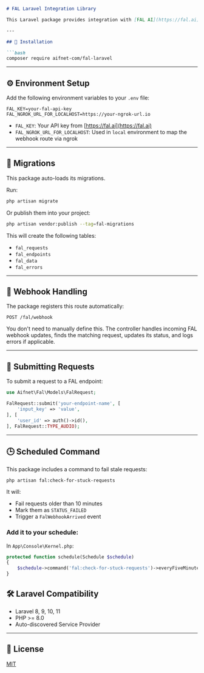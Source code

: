 ```md
# FAL Laravel Integration Library

This Laravel package provides integration with [FAL AI](https://fal.ai) via queue-based endpoint execution, webhook handling, error tracking, and request management.

---

## 🚀 Installation

```bash
composer require aifnet-com/fal-laravel
```

---


## ⚙️ Environment Setup

Add the following environment variables to your `.env` file:

```env
FAL_KEY=your-fal-api-key
FAL_NGROK_URL_FOR_LOCALHOST=https://your-ngrok-url.io
```

- `FAL_KEY`: Your API key from [https://fal.ai](https://fal.ai)
- `FAL_NGROK_URL_FOR_LOCALHOST`: Used in `local` environment to map the webhook route via ngrok

---

## 🧱 Migrations

This package auto-loads its migrations.

Run:

```bash
php artisan migrate
```

Or publish them into your project:

```bash
php artisan vendor:publish --tag=fal-migrations
```

This will create the following tables:
- `fal_requests`
- `fal_endpoints`
- `fal_data`
- `fal_errors`

---

## 📡 Webhook Handling

The package registers this route automatically:

```http
POST /fal/webhook
```

You don't need to manually define this. The controller handles incoming FAL webhook updates, finds the matching request, updates its status, and logs errors if applicable.

---

## 🧠 Submitting Requests

To submit a request to a FAL endpoint:

```php
use Aifnet\Fal\Models\FalRequest;

FalRequest::submit('your-endpoint-name', [
    'input_key' => 'value',
], [
    'user_id' => auth()->id(),
], FalRequest::TYPE_AUDIO);
```

---

## 🕒 Scheduled Command

This package includes a command to fail stale requests:

```
php artisan fal:check-for-stuck-requests
```

It will:
- Fail requests older than 10 minutes
- Mark them as `STATUS_FAILED`
- Trigger a `FalWebhookArrived` event

### Add it to your schedule:

In `App\Console\Kernel.php`:

```php
protected function schedule(Schedule $schedule)
{
    $schedule->command('fal:check-for-stuck-requests')->everyFiveMinutes();
}
```

## 🛠 Laravel Compatibility

- Laravel 8, 9, 10, 11
- PHP >= 8.0
- Auto-discovered Service Provider

---

## 📄 License

[MIT](LICENSE)